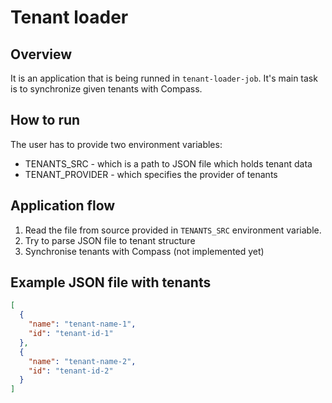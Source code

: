 # Tenant loader

## Overview

It is an application that is being runned in `tenant-loader-job`. It's main task is to synchronize given tenants with Compass.

## How to run
The user has to provide two environment variables:

- TENANTS_SRC - which is a path to JSON file which holds tenant data
- TENANT_PROVIDER - which specifies the provider of tenants

## Application flow

1. Read the file from source provided in `TENANTS_SRC` environment variable.
2. Try to parse JSON file to tenant structure
3. Synchronise tenants with Compass (not implemented yet)

## Example JSON file with tenants
```json
[
  {
    "name": "tenant-name-1",
    "id": "tenant-id-1"
  },
  {
    "name": "tenant-name-2",
    "id": "tenant-id-2"
  }
]
```
